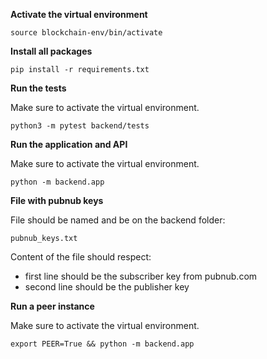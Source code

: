 **Activate the virtual environment**
```
source blockchain-env/bin/activate
```

**Install all packages**
```
pip install -r requirements.txt
```

**Run the tests**

Make sure to activate the virtual environment.
```
python3 -m pytest backend/tests
```

**Run the application and API**

Make sure to activate the virtual environment.
```
python -m backend.app
```

**File with pubnub keys**

File should be named and be on the backend folder:
```
pubnub_keys.txt
```
Content of the file should respect:
- first line should be the subscriber key from pubnub.com
- second line should be the publisher key

**Run a peer instance**

Make sure to activate the virtual environment.

```
export PEER=True && python -m backend.app
```
